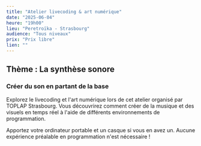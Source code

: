 ```yaml
---
title: "Atelier livecoding & art numérique"
date: "2025-06-04"
heure: "19h00"
lieu: "Peretroïka - Strasbourg"
audience: "Tous niveaux"
prix: "Prix libre"
lien: ""
---
```



## Thème : La synthèse sonore
### Créer du son en partant de la base

Explorez le livecoding et l'art numérique lors de cet atelier organisé par TOPLAP Strasbourg. Vous découvrirez comment créer de la musique et des visuels en temps réel à l'aide de différents environnements de programmation.

Apportez votre ordinateur portable et un casque si vous en avez un. Aucune expérience préalable en programmation n'est nécessaire ! 

